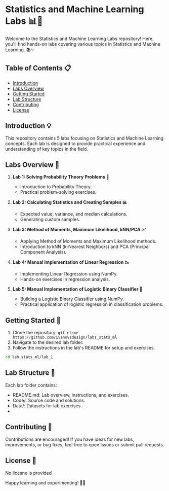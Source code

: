 # Statistics and Machine Learning Labs 📊🤖

Welcome to the Statistics and Machine Learning Labs repository! Here, you'll find hands-on labs covering various topics in Statistics and Machine Learning. 📚✨

## Table of Contents 📋

- [Introduction](#introduction)
- [Labs Overview](#labs-overview)
- [Getting Started](#getting-started)
- [Lab Structure](#lab-structure)
- [Contributing](#contributing)
- [License](#license)

## Introduction 💡

This repository contains 5 labs focusing on Statistics and Machine Learning concepts. Each lab is designed to provide practical experience and understanding of key topics in the field.

## Labs Overview 🏫

1. **Lab 1: Solving Probability Theory Problems 🎲**
   - Introduction to Probability Theory.
   - Practical problem-solving exercises.

2. **Lab 2: Calculating Statistics and Creating Samples 📊**
   - Expected value, variance, and median calculations.
   - Generating custom samples.

3. **Lab 3: Method of Moments, Maximum Likelihood, kNN/PCA 📈**
   - Applying Method of Moments and Maximum Likelihood methods.
   - Introduction to kNN (k-Nearest Neighbors) and PCA (Principal Component Analysis).

4. **Lab 4: Manual Implementation of Linear Regression 📉**
   - Implementing Linear Regression using NumPy.
   - Hands-on exercises in regression analysis.

5. **Lab 5: Manual Implementation of Logistic Binary Classifier 🤖**
   - Building a Logistic Binary Classifier using NumPy.
   - Practical application of logistic regression in classification problems.

## Getting Started 🚀

1. Clone the repository: `git clone https://github.com/ivanovsdesign/labs_stats_ml`
2. Navigate to the desired lab folder.
3. Follow the instructions in the lab's README for setup and exercises.

```bash
cd lab_stats_ml/lab_1
```

## Lab Structure 🧪
Each lab folder contains:

- README.md: Lab overview, instructions, and exercises.
- Code/: Source code and solutions.
- Data/: Datasets for lab exercises.
- 
## Contributing 🤝
Contributions are encouraged! If you have ideas for new labs, improvements, or bug fixes, feel free to open issues or submit pull requests.

## License 📝
No licesne is provided 

Happy learning and experimenting! 🧠🤓
